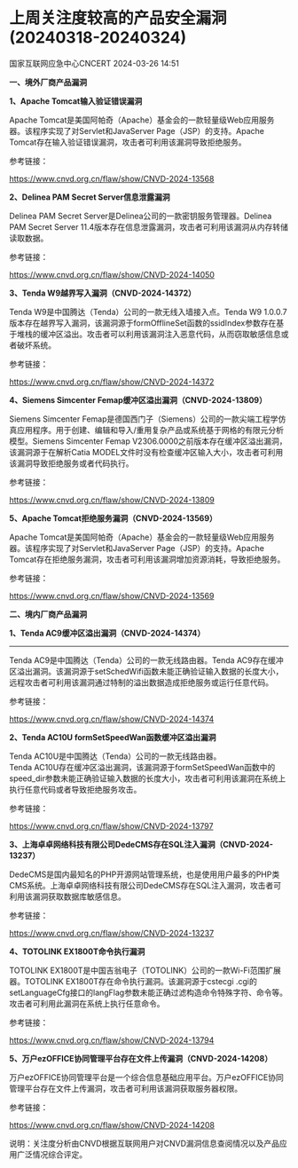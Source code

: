 #  上周关注度较高的产品安全漏洞(20240318-20240324)   
 国家互联网应急中心CNCERT   2024-03-26 14:51  
  
**一、境外厂商产品漏洞**  
  
**1、Apache Tomcat输入验证错误漏洞**  
  
Apache Tomcat是美国阿帕奇（Apache）基金会的一款轻量级Web应用服务器。该程序实现了对Servlet和JavaServer Page（JSP）的支持。Apache Tomcat存在输入验证错误漏洞，攻击者可利用该漏洞导致拒绝服务。  
  
参考链接：  
  
https://www.cnvd.org.cn/flaw/show/CNVD-2024-13568  
  
**2、Delinea PAM Secret Server信息泄露漏洞**  
  
Delinea PAM Secret Server是Delinea公司的一款密钥服务管理器。Delinea PAM Secret Server
11.4版本存在信息泄露漏洞，攻击者可利用该漏洞从内存转储读取数据。  
  
参考链接：  
  
https://www.cnvd.org.cn/flaw/show/CNVD-2024-14050  
  
**3、Tenda W9越界写入漏洞（CNVD-2024-14372）**  
  
Tenda W9是中国腾达（Tenda）公司的一款无线入墙接入点。Tenda W9 1.0.0.7版本存在越界写入漏洞，该漏洞源于formOfflineSet函数的ssidIndex参数存在基于堆栈的缓冲区溢出。攻击者可以利用该漏洞注入恶意代码，从而窃取敏感信息或者破坏系统。  
  
参考链接：  
  
https://www.cnvd.org.cn/flaw/show/CNVD-2024-14372  
  
**4、Siemens Simcenter Femap缓冲区溢出漏洞（CNVD-2024-13809）**  
  
Siemens Simcenter Femap是德国西门子（Siemens）公司的一款尖端工程学仿真应用程序。用于创建、编辑和导入/重用复杂产品或系统基于网格的有限元分析模型。Siemens Simcenter Femap
V2306.0000之前版本存在缓冲区溢出漏洞，该漏洞源于在解析Catia MODEL文件时没有检查缓冲区输入大小，攻击者可利用该漏洞导致拒绝服务或者代码执行。  
  
参考链接：  
  
https://www.cnvd.org.cn/flaw/show/CNVD-2024-13809  
  
**5、Apache Tomcat拒绝服务漏洞（CNVD-2024-13569）**  
  
Apache Tomcat是美国阿帕奇（Apache）基金会的一款轻量级Web应用服务器。该程序实现了对Servlet和JavaServer Page（JSP）的支持。Apache Tomcat存在拒绝服务漏洞，攻击者可利用该漏洞增加资源消耗，导致拒绝服务。  
  
参考链接：  
  
https://www.cnvd.org.cn/flaw/show/CNVD-2024-13569  
  
  
**二、境内厂商产品漏洞**  
  
**1、Tenda AC9缓冲区溢出漏洞（CNVD-2024-14374）**  
****  
  
Tenda AC9是中国腾达（Tenda）公司的一款无线路由器。Tenda AC9存在缓冲区溢出漏洞。该漏洞源于setSchedWifi函数未能正确验证输入数据的长度大小，远程攻击者可利用该漏洞通过特制的溢出数据造成拒绝服务或运行任意代码。  
  
参考链接：  
  
https://www.cnvd.org.cn/flaw/show/CNVD-2024-14374  
  
**2、Tenda AC10U formSetSpeedWan函数缓冲区溢出漏洞**  
  
Tenda AC10U是中国腾达（Tenda）公司的一款无线路由器。  
Tenda AC10U存在缓冲区溢出漏洞，该漏洞源于formSetSpeedWan函数中的speed_dir参数未能正确验证输入数据的长度大小，攻击者可利用该漏洞在系统上执行任意代码或者导致拒绝服务攻击。  
  
参考链接：  
  
https://www.cnvd.org.cn/flaw/show/CNVD-2024-13797  
  
**3、上海卓卓网络科技有限公司DedeCMS存在SQL注入漏洞（CNVD-2024-13237）**  
  
DedeCMS是国内最知名的PHP开源网站管理系统，也是使用用户最多的PHP类CMS系统。上海卓卓网络科技有限公司DedeCMS存在SQL注入漏洞，攻击者可利用该漏洞获取数据库敏感信息。  
  
参考链接：  
  
https://www.cnvd.org.cn/flaw/show/CNVD-2024-13237  
  
**4、TOTOLINK EX1800T命令执行漏洞**  
  
TOTOLINK EX1800T是中国吉翁电子（TOTOLINK）公司的一款Wi-Fi范围扩展器。TOTOLINK EX1800T存在命令执行漏洞。该漏洞源于cstecgi .cgi的setLanguageCfg接口的langFlag参数未能正确过滤构造命令特殊字符、命令等。攻击者可利用此漏洞在系统上执行任意命令。  
  
参考链接：  
  
https://www.cnvd.org.cn/flaw/show/CNVD-2024-13794  
  
**5、万户ezOFFICE协同管理平台存在文件上传漏洞（CNVD-2024-14208）**  
  
万户ezOFFICE协同管理平台是一个综合信息基础应用平台。万户ezOFFICE协同管理平台存在文件上传漏洞，攻击者可利用该漏洞获取服务器权限。  
  
参考链接：  
  
https://www.cnvd.org.cn/flaw/show/CNVD-2024-14208  
  
  
说明：关注度分析由CNVD根据互联网用户对CNVD漏洞信息查阅情况以及产品应用广泛情况综合评定。  
  
